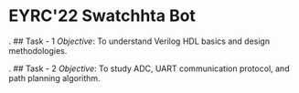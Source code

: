 # EYRC'22 Swatchhta Bot

. ## Task - 1
_Objective_: To understand Verilog HDL basics and design methodologies. 

. ## Task - 2
_Objective_: To study ADC, UART communication protocol, and path planning algorithm. 
